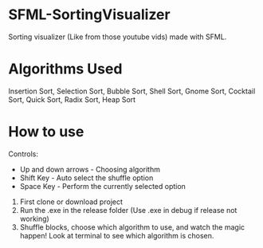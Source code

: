 # SFML-SortingVisualizer
Sorting visualizer (Like from those youtube vids) made with SFML.

# Algorithms Used
Insertion Sort,
Selection Sort,
Bubble Sort,
Shell Sort,
Gnome Sort,
Cocktail Sort,
Quick Sort,
Radix Sort,
Heap Sort

# How to use

Controls:
- Up and down arrows - Choosing algorithm
- Shift Key - Auto select the shuffle option
- Space Key - Perform the currently selected option

1. First clone or download project
2. Run the .exe in the release folder (Use .exe in debug if release not working)
3. Shuffle blocks, choose which algorithm to use, and watch the magic happen! Look at terminal to see which algorithm is chosen.


